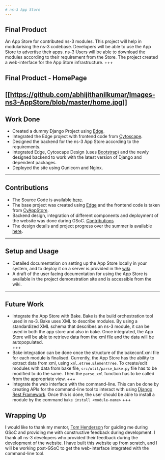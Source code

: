 ```yaml
---
# ns-3 App Store
---
```

## Final Product

An App Store for contributed ns-3 modules. This project will help in modularising the ns-3 codebase. Developers will be
able to use the App Store to advertise their apps. ns-3 Users will be able to download the modules according to their 
requirement from the Store. The project created a web-interface for the App Store infrastructure.
+++
## Final Product - HomePage
[[https://github.com/abhijithanilkumar/Images-ns3-AppStore/blob/master/home.jpg]]
---
## Work Done

* Created a dummy Django Project using [Edge](https://django-edge.readthedocs.io/en/latest/).
* Integrated the Edge project with frontend code from [Cytoscape](https://github.com/cytoscape/appstore).
* Designed the backend for the ns-3 App Store according to the requirements.
* Integrated Edge, Cytoscape Design (uses [Bootstrap](http://getbootstrap.com/)) and the newly designed backend to work with the latest version of Django and dependent packages.
* Deployed the site using Gunicorn and Nginx.
---
## Contributions

* The Source Code is available [here](https://github.com/abhijithanilkumar/ns-3-AppStore). 
* The base project was created using [Edge](https://django-edge.readthedocs.io/en/latest/) and the frontend code is taken from [CyAppStore](https://github.com/cytoscape/appstore).
* Backend design, integration of different components and deployment of the website was done during GSoC. [Contributions](https://github.com/abhijithanilkumar/ns-3-AppStore/graphs/contributors)
* The design details and project progress over the summer is available [here](https://www.nsnam.org/wiki/GSOC2017AppStore).
---
## Setup and Usage

* Detailed documentation on setting up the App Store locally in your system, and to deploy it on a server is provided in the
[wiki](https://github.com/abhijithanilkumar/ns-3-AppStore/wiki).
* A draft of the user facing documentation for using the App Store is available in the project demonstration site and is accessible from the wiki.
---
## Future Work

* Integrate the App Store with Bake. Bake is the build orchestration tool used in ns-3. Bake uses XML to describe modules. By using a standardized XML schema that describes an ns-3 module, it can be used in both the app store and also in bake. Once integrated, the App Store will be able to retrieve data from the xml file and the data will be autopopulated.  
+++
* Bake integration can be done once the structure of the bakeconf.xml file for each module is finalised. Currently, the App Store has the ability to extract data from xml, using `xml.etree.ElementTree`. To create/edit modules with data from bake file, `src/util/parse_bake.py` file has to be modified to do the same. Then the `parse_xml` function has to be called from the appropriate view. 
+++
* Integrate the web interface with the command-line. This can be done by creating APIs for the command-line tool to interact with using [Django Rest Framework](http://www.django-rest-framework.org/). Once this is done, the user should be able to install a module by the command `bake install <module-name>`
+++
## Wrapping Up
I would like to thank my mentor, [Tom Henderson](https://github.com/tomhenderson) for guiding me during GSoC and providing me with constructive feedback during development. I thank all ns-3 developers who provided their feedback during the development of the website. I have built this website up from scratch, and I will be working post-GSoC to get the web-interface integrated with the command-line tool.
